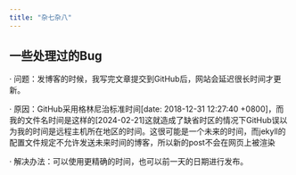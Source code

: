 ```yaml
---
title: "杂七杂八"
---
```


## 一些处理过的Bug
· 问题：发博客的时候，我写完文章提交到GitHub后，网站会延迟很长时间才更新。

· 原因：GitHub采用格林尼治标准时间[date: 2018-12-31 12:27:40 +0800]，而我的文件名时间是这样的[2024-02-21]这就造成了缺省时区的情况下GitHub误以为我的时间是远程主机所在地区的时间。这很可能是一个未来的时间，而jekyll的配置文件规定不允许发送未来时间的博客，所以新的post不会在网页上被渲染

· 解决办法：可以使用更精确的时间，也可以前一天的日期进行发布。
